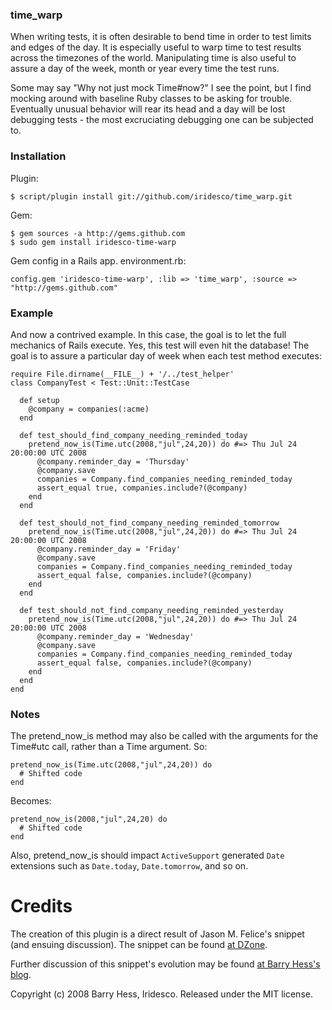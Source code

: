 ### time_warp

When writing tests, it is often desirable to bend time in order to test limits and edges of the day.  It is especially useful to warp time to test results across the timezones of the world.  Manipulating time is also useful to assure a day of the week, month or year every time the test runs.

Some may say "Why not just mock Time#now?"  I see the point, but I find mocking around with baseline Ruby classes to be asking for trouble.  Eventually unusual behavior will rear its head and a day will be lost debugging tests - the most excruciating debugging one can be subjected to.


### Installation

Plugin:

    $ script/plugin install git://github.com/iridesco/time_warp.git

Gem:

    $ gem sources -a http://gems.github.com
    $ sudo gem install iridesco-time-warp

Gem config in a Rails app.  environment.rb:

    config.gem 'iridesco-time-warp', :lib => 'time_warp', :source => "http://gems.github.com"

### Example

And now a contrived example.  In this case, the goal is to let the full mechanics of Rails execute.  Yes, this test will even hit the database! The goal is to assure a particular day of week when each test method executes:

    require File.dirname(__FILE__) + '/../test_helper'
    class CompanyTest < Test::Unit::TestCase

      def setup
        @company = companies(:acme)
      end

      def test_should_find_company_needing_reminded_today
        pretend_now_is(Time.utc(2008,"jul",24,20)) do #=> Thu Jul 24 20:00:00 UTC 2008
          @company.reminder_day = 'Thursday'
          @company.save
          companies = Company.find_companies_needing_reminded_today
          assert_equal true, companies.include?(@company)
        end
      end

      def test_should_not_find_company_needing_reminded_tomorrow
        pretend_now_is(Time.utc(2008,"jul",24,20)) do #=> Thu Jul 24 20:00:00 UTC 2008
          @company.reminder_day = 'Friday'
          @company.save
          companies = Company.find_companies_needing_reminded_today
          assert_equal false, companies.include?(@company)
        end
      end

      def test_should_not_find_company_needing_reminded_yesterday
        pretend_now_is(Time.utc(2008,"jul",24,20)) do #=> Thu Jul 24 20:00:00 UTC 2008
          @company.reminder_day = 'Wednesday'
          @company.save
          companies = Company.find_companies_needing_reminded_today
          assert_equal false, companies.include?(@company)
        end
      end
    end

### Notes

The pretend\_now\_is method may also be called with the arguments for the Time#utc call, rather than a Time argument.  So:

    pretend_now_is(Time.utc(2008,"jul",24,20)) do
      # Shifted code
    end
  
Becomes:

    pretend_now_is(2008,"jul",24,20) do
      # Shifted code
    end
  
Also, pretend\_now\_is should impact `ActiveSupport` generated `Date` extensions such as `Date.today`, `Date.tomorrow`, and so on.

Credits
=======

The creation of this plugin is a direct result of Jason M. Felice's snippet (and ensuing discussion).  The snippet can be found [at DZone](http://snippets.dzone.com/posts/show/1738).

Further discussion of this snippet's evolution may be found [at Barry Hess's blog](http://bjhess.com/blog/2007/08/12/time-warp-for-rails-testing/).


Copyright (c) 2008 Barry Hess, Iridesco.  Released under the MIT license.
